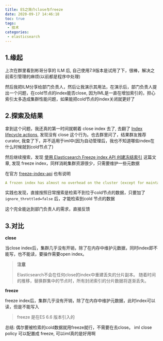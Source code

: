 ```yaml
---
title: ES之简介close与freeze
date: 2020-09-17 14:46:18
toc: true
tags:
 - 技术
categories:
 - elasticsearch 
---
```



## 1.缘起


上次在群里看到彬哥分享的 ILM 后, 自己使用7.9版本是试用了下，很棒，解决之前索引管理的麻烦(以前都是程序中处理)

然后我把ILM分享给部门负责人，然后让我演示其用法，在演示后，部门负责人提出一个问题，在cold节点的index能否close, 因为IML是一直在增加索引的，担心索引太多造成集群性能问题，如果能把cold节点的index关闭就更好了


## 2.探索及结果

拿到这个问题，我还真的第一时间就朝着 close index 去了, 去翻了 [Index lifecycle actions](https://www.elastic.co/guide/en/elasticsearch/reference/current/ilm-actions.html), 发现没有 close 这个行为。也去群里问了，结果群友推荐 curator, 我查了下，并不适用于iml中(因为自动管理后，我也不知道哪些index在什么时候就到cold节点了)

然后继续搜索，发现 [使用 Elasticsearch Freeze index API 创建冻结索引](https://www.elastic.co/cn/blog/creating-frozen-indices-with-the-elasticsearch-freeze-index-api) 这篇文章, 发现 freeze index，同样消耗集群资源很少，只需要维护一些元数据


在官方 [freeze-index-api](https://www.elastic.co/guide/en/elasticsearch/reference/6.6/freeze-index-api.html) 也有说明

```yaml
A frozen index has almost no overhead on the cluster (except for maintaining its metadata in memory), and is blocked for write operations.
```


实践也发现，直接按照日常搜索是检索不到位于cold节点的数据，只要加了 `ignore_throttled=false` 后，才能检索到cold 节点的数据


这个完全能达到部门负责人的需求，直接反馈



## 3.对比

**close**

当close index后，集群几乎没有开销，除了在内存中维护元数据，同时index即不能写，也不能读，要操作需要open index。

> **注意**
>
> Elasticsearch不会在任何close的index中重建丢失的分片副本。 随着时间的推移，替换群集中的节点时，所有封闭索引的分片数据将逐渐丢失。


**freeze**

freeze index后，集群几乎没有开销，除了在内存中维护元数据，此时index可以读，但是不能写入

> freeze 是在ES 6.6 版本引入的


总结: 偶尔要被检索的cold数据就用freeze就行，不需要在去close。 iml close policy 可以配置成 freeze, 可以iml真的是好用啊


